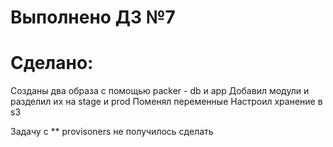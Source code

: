 # Выполнено ДЗ №7

# Cделано:

Созданы два образа с помощью packer - db и app
Добавил модули и разделил их на stage и prod
Поменял переменные
Настроил хранение в s3

Задачу с ** provisoners не получилось сделать
